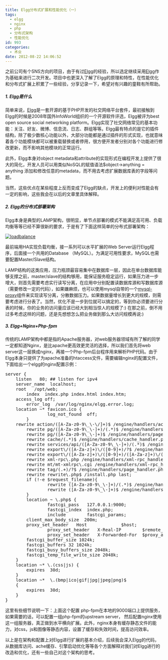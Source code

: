 ```yaml
---
title: Elgg分布式扩展和性能优化（一）
tags:
  - elgg
  - nginx
  - php
  - 分布式架构
  - 性能优化
id: 993
categories:
  - 术业
date: 2012-08-22 14:06:52
---
```


之前公司有个SNS方向的项目，由于有过[Elgg](http://elgg.org/)的经验，所以选定继续采用[Elgg](http://elgg.org/)作为基础来进行二次开发。项目中也更深入了解了Elgg的原理和特性，在性能优化和分布式扩展上积累了一些经验，分享记录一下，希望对有兴趣的童鞋有所帮助。

##### 1\. Elgg是什么

简单来说，[Elgg](http://elgg.org/)是一套开源的基于PHP开发的社交网络平台套件，最初接触到Elgg的时候是2008年国外InfoWorld组织的一个开源软件评选，Elgg被评为best open source social networking platform。Elgg实现了社交网络常见的基本功能：关注、好友、微博、信息流、日志、群组等等。Elgg最有特点的是它的插件结构，除了极少数核心功能以外，大部分功能都是通过插件的形式实现，也就意味着各个功能模块都可以被重载替换或者停用，很方便开发者分别对各个功能进行修改更新，而不影响其他模块的正常运行。

此外，Elgg本身对object metadata和attribute的实现形式在编程开发上提供了很大的简化，开发人员可以用类似NoSQL的赋值语法$object-&gt;anything = anything 添加和修改任意的metadata，而不用去考虑扩展数据库表的字段等问题。

当然，这些优点在某些程度上反而变成了Elgg的缺点，开发上的便利对性能会有一定的影响，这些我会在以后的文章里具体解释。

##### 2\. Elgg的分布式部署架构

Elgg本身是典型的LAMP架构，很明显，单节点部署的模式不能满足高可用、负载均衡等等已经不算很新的要求，于是有了下面这样简单的分布式部署架构：

[![](http://obkq57mo1.bkt.clouddn.com/static/images/2012/08/loadbalance1.png "loadbalance")](http://obkq57mo1.bkt.clouddn.com/static/images/2012/08/loadbalance1.png)

最前端用HA实现负载均衡，接一系列可以水平扩展的Web Server运行Elgg程序，后面接一个共用的Database （MySQL）。为满足可用性要求，MySQL也需要配置Master/Slave结构。

LAMP结构的这类应用，压力瓶颈最容易集中在数据库一层，因此在单台数据库能够支撑之前，master/slave的结构够用，能保证服务稳定运行，如果压力进一步增大，则首先需要考虑实行读写分离，在应用中分别配置读数据库源和写数据库源（需要修改一定的代码），如果嫌麻烦，也可以使用mysql自带的一个[mysql-proxy](http://www.infoq.com/cn/news/2007/10/mysqlproxyrwsplitting)组件来实现读写分离，分散数据压力。如果数据量增长到更大的规模，则需要考虑进行分表了。当然，优化不是一步到位就可以搞定的，等到你必须要进行分表的时候，你的业务的访问量应该已经大到相当惊人的规模了:) 在那之前，倒不用过多考虑这样的问题，还是先想想怎么把业务做到那么大访问规模再说:)

##### 3\. Elgg+Nginx+Php-fpm

传统的LAMP架构中都是指的Apache服务器，对web服务器领域有所了解的同学一定都知道Nginx，是比apache更高效更灵活的选择，所以我们首先将web server这一层换成nginx，再接一个Php-fpm后台程序用来解析PHP代码。由于Elgg本身只提供了为apache准备的htaccess文件，需要编辑nginx的配置文件，下面给出一个elgg的nginx配置示例：
<pre class="lang:sh decode:true">server {
	listen   80; ## listen for ipv4
	server_name  localhost;
	root   /opt/web;
        index  index.php index.html index.htm;
	access_log off;
        error_log  /var/log/nginx/elgg.error.log;
	location ~* favicon.ico {
                log_not_found  off;
        }
	rewrite action/([A-Za-z0-9\_\-\/]+)$ /engine/handlers/action_handler.php?action=$1 last;
        rewrite pg/([A-Za-z0-9\_\-]+)/(.*)$ /engine/handlers/page_handler.php?handler=$1&amp;page=$2 last;
        rewrite pg/([A-Za-z0-9\_\-]+)$ /engine/handlers/page_handler.php?handler=$1 last;
        rewrite cache/(.*)$ /engine/handlers/cache_handler.php?request=$1 last;
        rewrite services/api/([A-Za-z0-9\_\-]+)/(.*)$ /engine/handlers/service_handler.php?handler=$1&amp;request=$2 last;
        rewrite export\/([A-Za-z]+)\/([0-9]+)/?$ /engine/handlers/export_handler.php?view=$1&amp;guid=$2 last;
        rewrite export\/([A-Za-z]+)\/([0-9]+)/([A-Za-z]+)\/([A-Za-z0-9\_]+)/$ /engine/handlers/export_handler.php?view=$1&amp;guid=$2&amp;type=$3&amp;idname=$4 last;
        rewrite xml-rpc\.php /engine/handlers/xml-rpc_handler.php last;
        rewrite mt/mt-xmlrpc\.cgi /engine/handlers/xml-rpc_handler.php last;
        rewrite tag/(.+)/?$ /engine/handlers/page_handler.php?handler=search&amp;page=$1 last;
        rewrite rewrite\.php$ /install.php last;
        if (!-e $request_filename){
                rewrite ([A-Za-z0-9\_\-]+)/(.*)$ /engine/handlers/page_handler.php?handler=$1&amp;page=$2 last;
                rewrite ([A-Za-z0-9\_\-]+)$ /engine/handlers/page_handler.php?handler=$1 last;
        }
        location ~ \.php$ {
                fastcgi_pass   127.0.0.1:9000;
                fastcgi_index  index.php;
                include        fastcgi_params;
		client_max_body_size  200m;
		proxy_set_header   Host             $host;
                proxy_set_header   X-Real-IP        $remote_addr;
                proxy_set_header   X-Forwarded-For  $proxy_add_x_forwarded_for;
		fastcgi_buffer_size 1024k;
		fastcgi_buffers 32 1024k;
		fastcgi_busy_buffers_size 2048k;
		fastcgi_temp_file_write_size 2048k;
	}
	location ~* \.(css|js) {
		expires  30d;
	}
	location ~*  \.(bmp|ico|gif|jpg|jpeg|png)$
	{
		expires  30d;
	}
}</pre>
这里有些细节说明一下：上面这个配置 php-fpm在本地的9000端口上提供服务，如果需要的话，可以配置一组php-fpm的upstream server， 然后配置nginx使用这一组服务器，真正做到水平横向扩展。此外，nginx本身有缓存静态文件的能力，对css，js和图像等静态内容，设置了缓存和失效时间，提高访问效率。

以上是在架构和配置上对Elgg进行扩展的基本介绍，后续我会深入Elgg的代码，从数据库访问、ache缓存、引擎启动优化等等各个方面解释对我们对Elgg进行的改造和优化，还有一些自己对这个架构的思考。
